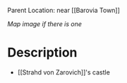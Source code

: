 Parent Location: near [[Barovia Town]]

*Map image if there is one*
# Description
* [[Strahd von Zarovich]]'s castle